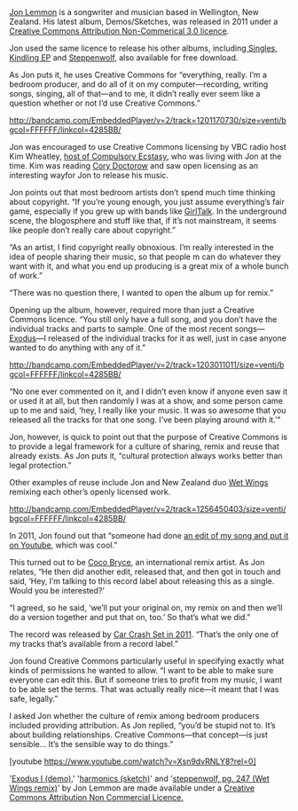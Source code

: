 <html><body><a href="http://jonlemmonmusic.bandcamp.com/" target="_blank">Jon Lemmon</a> is a songwriter and musician based in Wellington, New Zealand. His latest album, Demos/Sketches, was released in 2011 under a <a href="http://creativecommons.org/licenses/by-nc/3.0/" target="_blank">Creative Commons Attribution Non-Commerical 3.0 licence</a>.



Jon used the same licence to release his other albums, including<a href="http://jonlemmonmusic.bandcamp.com/album/singles-2010" target="_blank"> Singles</a>, <a href="http://jonlemmonmusic.bandcamp.com/album/kindling-ep" target="_blank">Kindling EP</a> and <a href="http://jonlemmonmusic.bandcamp.com/track/steppenwolf-pg-247-wet-wings-remix" target="_blank">Steppenwolf</a>, also available for free download.



As Jon puts it, he uses Creative Commons for “everything, really. I’m a bedroom producer, and do all of it on my computer—recording, writing songs, singing, all of that—and to me, it didn’t really ever seem like a question whether or not I’d use Creative Commons.”



<a href="http://bandcamp.com/EmbeddedPlayer/v=2/track=1201170730/size=venti/bgcol=FFFFFF/linkcol=4285BB/">http://bandcamp.com/EmbeddedPlayer/v=2/track=1201170730/size=venti/bgcol=FFFFFF/linkcol=4285BB/</a>



Jon was encouraged to use Creative Commons licensing by VBC radio host Kim Wheatley, <a href="https://www.facebook.com/CompulsoryEx/info?ref=stream" target="_blank">host of Compulsory Ecstasy</a>, who was living with Jon at the time. Kim was reading <a href="http://en.wikipedia.org/wiki/Cory_Doctorow" target="_blank">Cory Doctorow</a> and saw open licensing as an interesting wayfor Jon to release his music.



Jon points out that most bedroom artists don’t spend much time thinking about copyright. “If you’re young enough, you just assume everything’s fair game, especially if you grew up with bands like <a href="http://en.wikipedia.org/wiki/Girl_Talk_(musician)" target="_blank">GirlTalk</a>. In the underground scene, the blogosphere and stuff like that, if it’s not mainstream, it seems like people don’t really care about copyright.”



“As an artist, I find copyright really obnoxious. I’m really interested in the idea of people sharing their music, so that people m can do whatever they want with it, and what you end up producing is a great mix of a whole bunch of work.”



“There was no question there, I wanted to open the album up for remix.”



Opening up the album, however, required more than just a Creative Commons licence. “You still only have a full song, and you don’t have the individual tracks and parts to sample. One of the most recent songs—<a href="http://jonlemmonmusic.bandcamp.com/track/exodus-i-demo" target="_blank">Exodus</a>—I released of the individual tracks for it as well, just in case anyone wanted to do anything with any of it.”



<a href="http://bandcamp.com/EmbeddedPlayer/v=2/track=1203011011/size=venti/bgcol=FFFFFF/linkcol=4285BB/">http://bandcamp.com/EmbeddedPlayer/v=2/track=1203011011/size=venti/bgcol=FFFFFF/linkcol=4285BB/</a>



“No one ever commented on it, and I didn’t even know if anyone even saw it or used it at all, but then randomly I was at a show, and some person came up to me and said, ‘hey, I really like your music. It was so awesome that you released all the tracks for that one song. I’ve been playing around with it.’"



Jon, however, is quick to point out that the purpose of Creative Commons is to provide a legal framework for a culture of sharing, remix and reuse that already exists. As Jon puts it, “cultural protection always works better than legal protection.”



Other examples of reuse include Jon and New Zealand duo <a href="http://wetwings.lilchiefrecords.com/">Wet Wings</a> remixing each other’s openly licensed work.



<a href="http://bandcamp.com/EmbeddedPlayer/v=2/track=1256450403/size=venti/bgcol=FFFFFF/linkcol=4285BB/">http://bandcamp.com/EmbeddedPlayer/v=2/track=1256450403/size=venti/bgcol=FFFFFF/linkcol=4285BB/</a>



In 2011, Jon found out that “someone had done <a href="http://www.youtube.com/watch?v=Xsn9dvRNLY8">an edit of my song and put it on Youtube</a>, which was cool.”



This turned out to be <a href="https://soundcloud.com/cocobrycebeats">Coco Bryce</a>, an international remix artist. As Jon relates, “He then did another edit, released that, and then got in touch and said, ‘Hey, I’m talking to this record label about releasing this as a single. Would you be interested?’



“I agreed, so he said, ‘we’ll put your original on, my remix on and then we’ll do a version together and put that on, too.’ So that’s what we did.”



The record was released by <a href="http://www.carcrashset.com/releases_ccs2045.php">Car Crash Set in 2011</a>. “That’s the only one of my tracks that’s available from a record label.”



Jon found Creative Commons particularly useful in specifying exactly what kinds of permissions he wanted to allow. “I want to be able to make sure everyone can edit this. But if someone tries to profit from my music, I want to be able set the terms. That was actually really nice—it meant that I was safe, legally.”



I asked Jon whether the culture of remix among bedroom producers included providing attribution. As Jon replied, “you’d be stupid not to. It’s about building relationships. Creative Commons—that concept—is just sensible... It’s the sensible way to do things.”



[youtube https://www.youtube.com/watch?v=Xsn9dvRNLY8?rel=0]



'<a href="http://jonlemmonmusic.bandcamp.com/track/exodus-i-demo">Exodus I (demo)</a>,' '<a href="http://jonlemmonmusic.bandcamp.com/track/harmonics-sketch">harmonics (sketch)</a>' and '<a href="http://jonlemmonmusic.bandcamp.com/track/steppenwolf-pg-247-wet-wings-remix">steppenwolf, pg. 247 (Wet Wings remix)</a>' by Jon Lemmon are made available under a <a href="http://creativecommons.org/licenses/by-nc/3.0/">Creative Commons Attribution Non Commercial Licence.</a></body></html>